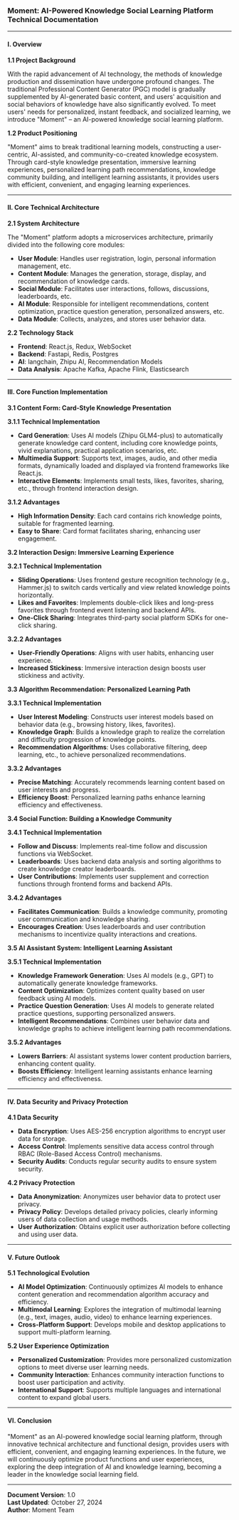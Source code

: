 ### Moment: AI-Powered Knowledge Social Learning Platform Technical Documentation

---

#### I. Overview

**1.1 Project Background**

With the rapid advancement of AI technology, the methods of knowledge production and dissemination have undergone profound changes. The traditional Professional Content Generator (PGC) model is gradually supplemented by AI-generated basic content, and users' acquisition and social behaviors of knowledge have also significantly evolved. To meet users' needs for personalized, instant feedback, and socialized learning, we introduce "Moment" – an AI-powered knowledge social learning platform.

**1.2 Product Positioning**

"Moment" aims to break traditional learning models, constructing a user-centric, AI-assisted, and community-co-created knowledge ecosystem. Through card-style knowledge presentation, immersive learning experiences, personalized learning path recommendations, knowledge community building, and intelligent learning assistants, it provides users with efficient, convenient, and engaging learning experiences.

---

#### II. Core Technical Architecture

**2.1 System Architecture**

The "Moment" platform adopts a microservices architecture, primarily divided into the following core modules:

- **User Module**: Handles user registration, login, personal information management, etc.
- **Content Module**: Manages the generation, storage, display, and recommendation of knowledge cards.
- **Social Module**: Facilitates user interactions, follows, discussions, leaderboards, etc.
- **AI Module**: Responsible for intelligent recommendations, content optimization, practice question generation, personalized answers, etc.
- **Data Module**: Collects, analyzes, and stores user behavior data.

**2.2 Technology Stack**

- **Frontend**: React.js, Redux, WebSocket
- **Backend**: Fastapi, Redis, Postgres
- **AI**: langchain, Zhipu AI, Recommendation Models
- **Data Analysis**: Apache Kafka, Apache Flink, Elasticsearch

---

#### III. Core Function Implementation

**3.1 Content Form: Card-Style Knowledge Presentation**

**3.1.1 Technical Implementation**

- **Card Generation**: Uses AI models (Zhipu GLM4-plus) to automatically generate knowledge card content, including core knowledge points, vivid explanations, practical application scenarios, etc.
- **Multimedia Support**: Supports text, images, audio, and other media formats, dynamically loaded and displayed via frontend frameworks like React.js.
- **Interactive Elements**: Implements small tests, likes, favorites, sharing, etc., through frontend interaction design.

**3.1.2 Advantages**

- **High Information Density**: Each card contains rich knowledge points, suitable for fragmented learning.
- **Easy to Share**: Card format facilitates sharing, enhancing user engagement.

**3.2 Interaction Design: Immersive Learning Experience**

**3.2.1 Technical Implementation**

- **Sliding Operations**: Uses frontend gesture recognition technology (e.g., Hammer.js) to switch cards vertically and view related knowledge points horizontally.
- **Likes and Favorites**: Implements double-click likes and long-press favorites through frontend event listening and backend APIs.
- **One-Click Sharing**: Integrates third-party social platform SDKs for one-click sharing.

**3.2.2 Advantages**

- **User-Friendly Operations**: Aligns with user habits, enhancing user experience.
- **Increased Stickiness**: Immersive interaction design boosts user stickiness and activity.

**3.3 Algorithm Recommendation: Personalized Learning Path**

**3.3.1 Technical Implementation**

- **User Interest Modeling**: Constructs user interest models based on behavior data (e.g., browsing history, likes, favorites).
- **Knowledge Graph**: Builds a knowledge graph to realize the correlation and difficulty progression of knowledge points.
- **Recommendation Algorithms**: Uses collaborative filtering, deep learning, etc., to achieve personalized recommendations.

**3.3.2 Advantages**

- **Precise Matching**: Accurately recommends learning content based on user interests and progress.
- **Efficiency Boost**: Personalized learning paths enhance learning efficiency and effectiveness.

**3.4 Social Function: Building a Knowledge Community**

**3.4.1 Technical Implementation**

- **Follow and Discuss**: Implements real-time follow and discussion functions via WebSocket.
- **Leaderboards**: Uses backend data analysis and sorting algorithms to create knowledge creator leaderboards.
- **User Contributions**: Implements user supplement and correction functions through frontend forms and backend APIs.

**3.4.2 Advantages**

- **Facilitates Communication**: Builds a knowledge community, promoting user communication and knowledge sharing.
- **Encourages Creation**: Uses leaderboards and user contribution mechanisms to incentivize quality interactions and creations.

**3.5 AI Assistant System: Intelligent Learning Assistant**

**3.5.1 Technical Implementation**

- **Knowledge Framework Generation**: Uses AI models (e.g., GPT) to automatically generate knowledge frameworks.
- **Content Optimization**: Optimizes content quality based on user feedback using AI models.
- **Practice Question Generation**: Uses AI models to generate related practice questions, supporting personalized answers.
- **Intelligent Recommendations**: Combines user behavior data and knowledge graphs to achieve intelligent learning path recommendations.

**3.5.2 Advantages**

- **Lowers Barriers**: AI assistant systems lower content production barriers, enhancing content quality.
- **Boosts Efficiency**: Intelligent learning assistants enhance learning efficiency and effectiveness.

---

#### IV. Data Security and Privacy Protection

**4.1 Data Security**

- **Data Encryption**: Uses AES-256 encryption algorithms to encrypt user data for storage.
- **Access Control**: Implements sensitive data access control through RBAC (Role-Based Access Control) mechanisms.
- **Security Audits**: Conducts regular security audits to ensure system security.

**4.2 Privacy Protection**

- **Data Anonymization**: Anonymizes user behavior data to protect user privacy.
- **Privacy Policy**: Develops detailed privacy policies, clearly informing users of data collection and usage methods.
- **User Authorization**: Obtains explicit user authorization before collecting and using user data.

---

#### V. Future Outlook

**5.1 Technological Evolution**

- **AI Model Optimization**: Continuously optimizes AI models to enhance content generation and recommendation algorithm accuracy and efficiency.
- **Multimodal Learning**: Explores the integration of multimodal learning (e.g., text, images, audio, video) to enhance learning experiences.
- **Cross-Platform Support**: Develops mobile and desktop applications to support multi-platform learning.

**5.2 User Experience Optimization**

- **Personalized Customization**: Provides more personalized customization options to meet diverse user learning needs.
- **Community Interaction**: Enhances community interaction functions to boost user participation and activity.
- **International Support**: Supports multiple languages and international content to expand global users.

---

#### VI. Conclusion

"Moment" as an AI-powered knowledge social learning platform, through innovative technical architecture and functional design, provides users with efficient, convenient, and engaging learning experiences. In the future, we will continuously optimize product functions and user experiences, exploring the deep integration of AI and knowledge learning, becoming a leader in the knowledge social learning field.

---

**Document Version**: 1.0  
**Last Updated**: October 27, 2024  
**Author**: Moment Team